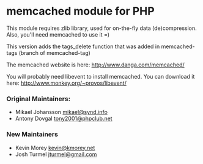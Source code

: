 memcached module for PHP
========================

This module requires zlib library, used for on-the-fly data (de)compression.
Also, you'll need memcached to use it =)

This version adds the tags_delete function that was added in memcached-tags (branch of memcached-tag)

The memcached website is here: <http://www.danga.com/memcached/>

You will probably need libevent to install memcached. You can download it here: <http://www.monkey.org/~provos/libevent/>

### Original Maintainers:

* Mikael Johansson <mikael@synd.info>
* Antony Dovgal <tony2001@phpclub.net>

### New Maintainers

* Kevin Morey <kevin@kmorey.net>
* Josh Turmel <jturmel@gmail.com>
